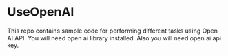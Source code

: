 # UseOpenAI

This repo contains sample code for performing different tasks using Open AI API. You will need open ai library installed. Also you will need open ai api key.
